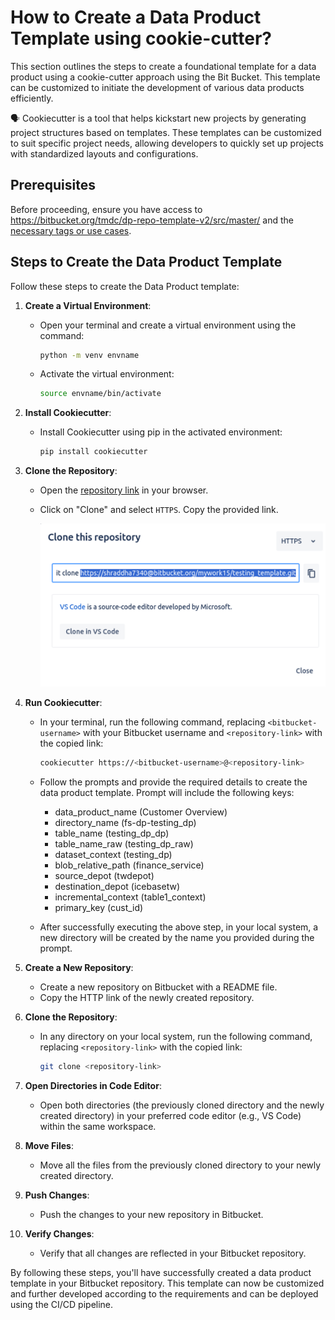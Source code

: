 # How to Create a Data Product Template using cookie-cutter?

This section outlines the steps to create a foundational template for a data product using a cookie-cutter approach using the Bit Bucket. This template can be customized to initiate the development of various data products efficiently.

<aside class="callout">

🗣 Cookiecutter is a tool that helps kickstart new projects by generating project structures based on templates. These templates can be customized to suit specific project needs, allowing developers to quickly set up projects with standardized layouts and configurations.

</aside>

## **Prerequisites**

Before proceeding, ensure you have access to https://bitbucket.org/tmdc/dp-repo-template-v2/src/master/ and the [necessary tags or use cases](https://www.notion.so/Data-Product-Documentation-WIP-58fa3e4494fa4f7ba5e2115876e0b797?pvs=21).

## **Steps to Create the Data Product Template**

Follow these steps to create the Data Product template:

1. **Create a Virtual Environment**:
    - Open your terminal and create a virtual environment using the command:
        
        ```bash
        python -m venv envname
        ```
        
    - Activate the virtual environment:
        
        ```bash
        source envname/bin/activate
        ```
        
2. **Install Cookiecutter**:
    - Install Cookiecutter using pip in the activated environment:
        
        ```bash
        pip install cookiecutter
        ```
        
3. **Clone the Repository**:
    - Open the [repository link](https://bitbucket.org/tmdc/dp-repo-template-v2/src/master/) in your browser.
    - Click on "Clone" and select `HTTPS`. Copy the provided link.
        
        <div style="text-align: center;">
        <img src="/products/data_product/recipes/cc.png" alt="username_mapping" />
        </div>   
        
4. **Run Cookiecutter**:
    - In your terminal, run the following command, replacing `<bitbucket-username>` with your Bitbucket username and `<repository-link>` with the copied link:
        
        ```bash
        cookiecutter https://<bitbucket-username>@<repository-link>
        ```
        
    - Follow the prompts and provide the required details to create the data product template. Prompt will include the following keys:
        - data_product_name (Customer Overview)
        - directory_name (fs-dp-testing_dp)
        - table_name (testing_dp_dp)
        - table_name_raw (testing_dp_raw)
        - dataset_context (testing_dp)
        - blob_relative_path (finance_service)
        - source_depot (twdepot)
        - destination_depot (icebasetw)
        - incremental_context (table1_context)
        - primary_key (cust_id)
    - After successfully executing the above step, in your local system, a new directory will be created by the name you provided during the prompt.

5. **Create a New Repository**:
    - Create a new repository on Bitbucket with a README file.
    - Copy the HTTP link of the newly created repository.

6. **Clone the Repository**:
    - In any directory on your local system, run the following command, replacing `<repository-link>` with the copied link:
        
        ```bash
        git clone <repository-link>
        ```
        
7. **Open Directories in Code Editor**:
    - Open both directories (the previously cloned directory and the newly created directory) in your preferred code editor (e.g., VS Code) within the same workspace.

8. **Move Files**:
    - Move all the files from the previously cloned directory to your newly created directory.

9. **Push Changes**:
    - Push the changes to your new repository in Bitbucket.

10. **Verify Changes**:
    - Verify that all changes are reflected in your Bitbucket repository.

By following these steps, you'll have successfully created a data product template in your Bitbucket repository. This template can now be customized and further developed according to the requirements and can be deployed using the CI/CD pipeline.